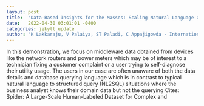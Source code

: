 ```yaml
---
layout: post
title:  "Data-Based Insights for the Masses: Scaling Natural Language Querying to Middleware Data"
date:   2022-04-30 03:01:01 -0400
categories: jekyll update
author: "K Lakkaraju, V Palaiya, ST Paladi, C Appajigowda - International Conference on , 2022"
---
```

In this demonstration, we focus on middleware data obtained from devices like the network routers and power meters which may be of interest to a technician fixing a customer complaint or a user trying to self-diagnose their utility usage. The users in our case are often unaware of both the data details and database querying language which is in contrast to typical natural language to structured query (NL2SQL) situations where the business analyst knows their domain data but not the querying Cites: Spider: A Large-Scale Human-Labeled Dataset for Complex and